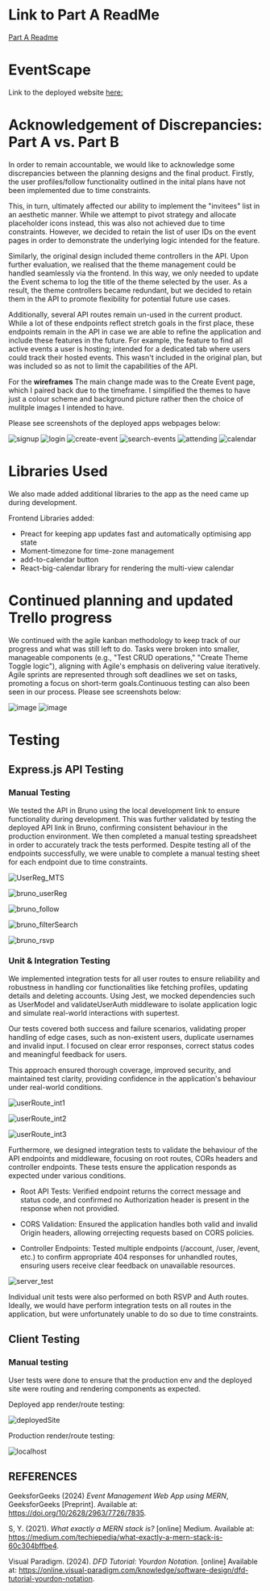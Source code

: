 # Link to Part A ReadMe 
[Part A Readme](https://github.com/hsc996/EventScape-T3A2-A/tree/main)

# EventScape

Link to the deployed website [here:](https://eventscape1.netlify.app/)

# Acknowledgement of Discrepancies: Part A vs. Part B

In order to remain accountable, we would like to acknowledge some discrepancies between the planning designs and the final product. Firstly, the user profiles/follow functionality outlined in the inital plans have not been implemented due to time constraints.

This, in turn, ultimately affected our ability to implement the "invitees" list in an aesthetic manner. While  we attempt to pivot strategy and allocate placeholder icons instead, this was also not achieved due to time constraints. However, we decided to retain the list of user IDs on the event pages in order to demonstrate the underlying logic intended for the feature.

Similarly, the original design included theme controllers in the API. Upon further evaluation, we realised that the theme management could be handled seamlessly via the frontend. In this way, we only needed to update the Event schema to log the title of the theme selected by the user. As a result, the theme controllers became redundant, but we decided to retain them in the API to promote flexibility for potential future use cases.

Additionally, several API routes remain un-used in the current product. While a lot of these endpoints reflect stretch goals in the first place, these endpoints remain in the API in case we are able to refine the application and include these features in the future. For example, the feature to find all active events a user is hosting; intended for a dedicated tab where users could track their hosted events. This wasn't included in the original plan, but was included so as not to limit the capabilities of the API.

For the **wireframes** The main change made was to the Create Event page, which I paired back due to the timeframe. I simplified the themes to have just a colour scheme and background picture rather then the choice of mulitple images I intended to have. 

Please see screenshots of the deployed apps webpages below:

![signup](src/docs/signup.png)
![login](src/docs/login.png)
![create-event](/src/docs/create-event.png)
![search-events](src/docs/search-events.png)
![attending](/src/docs/attending.png)
![calendar](src/docs/calendar.png)


# Libraries Used

We also made added additional libraries to the app as the need came up during development. 

Frontend Libraries added: 
- Preact for keeping app updates fast and automatically optimising app state 
- Moment-timezone for time-zone management
- add-to-calendar button
- React-big-calendar library for rendering the multi-view calendar 


# Continued planning and updated Trello progress
We continued with the agile kanban methodology to keep track of our progress and what was still left to do. Tasks were broken into smaller, manageable components (e.g., "Test CRUD operations," "Create Theme Toggle logic"), aligning with Agile's emphasis on delivering value iteratively. Agile sprints are represented through soft deadlines we set on tasks, promoting a focus on short-term goals.Continuous testing can also been seen in our process. 
Please see screenshots below:

![image](https://github.com/user-attachments/assets/e8189706-806f-45e9-af9d-fd5acd054bf4)
![image](https://github.com/user-attachments/assets/1f0b6ba0-e33d-4930-b72a-ae5074a895a4)

# Testing

## Express.js API Testing

### Manual Testing

We tested the API in Bruno using the local development link to ensure functionality during development. This was further validated by testing the deployed API link in Bruno, confirming consistent behaviour in the production environment. We then completed a manual testing spreadsheet in order to accurately track the tests performed. Despite testing all of the endpoints successfully, we were unable to complete a manual testing sheet for each endpoint due to time constraints.

![UserReg_MTS](/src/docs/UserReg_Testing.png)

![bruno_userReg](/src/docs/bruno_registration.png)

![bruno_follow](/src/docs/bruno_followuser.png)

![bruno_filterSearch](/src/docs/bruno_filtersearch.png)

![bruno_rsvp](/src/docs/bruno_rsvp.png)


### Unit & Integration Testing

We implemented integration tests for all user routes to ensure reliability and robustness in handling cor functionalities like fetching profiles, updating details and deleting accounts. Using Jest, we mocked dependencies such as UserModel and validateUserAuth middleware to isolate application logic and simulate real-world interactions with supertest.

Our tests covered both success and failure scenarios, validating proper handling of edge cases, such as non-existent users, duplicate usernames and invalid input. I focused on clear error responses, correct status codes and meaningful feedback for users.

This approach ensured thorough coverage, improved security, and maintained test clarity, providing confidence in the application's behaviour under real-world conditions.

![userRoute_int1](/src/docs/userRoutes_get.png)

![userRoute_int2](/src/docs/userRoutes_patch.png)

![userRoute_int3](/src/docs/userRoute_del.png)

Furthermore, we designed integration tests to validate the behaviour of the API endpoints and middleware, focusing on root routes, CORs headers and controller endpoints. These tests ensure the application responds as expected under various conditions.

   * Root API Tests: Verified endpoint returns the correct message and status code, and confirmed no Authorization header is present in the response when not providied.

   * CORS Validation: Ensured the application handles both valid and invalid Origin headers, allowing orrejecting requests based on CORS policies.

   * Controller Endpoints: Tested multiple endpoints (/account, /user, /event, etc.) to confirm appropriate 404 responses for unhandled routes, ensuring users receive clear feedback on unavailable resources.

![server_test](/src/docs/server_test.png)


Individual unit tests were also performed on both RSVP and Auth routes. Ideally, we would have perform integration tests on all routes in the application, but were unfortunately unable to do so due to time constraints.

## Client Testing

### Manual testing

User tests were done to ensure that the production env and the deployed site were routing and rendering components as expected. 

Deployed app render/route testing: 

![deployedSite](/src/docs/deployed.png)

Production render/route testing:

![localhost](/src/docs/production.png)



## REFERENCES

GeeksforGeeks (2024) _Event Management Web App using MERN_, GeeksforGeeks [Preprint]. Available at: https://doi.org/10/2628/2963/7726/7835.

S, Y. (2021). _What exactly a MERN stack is?_ [online] Medium. Available at: https://medium.com/techiepedia/what-exactly-a-mern-stack-is-60c304bffbe4.

Visual Paradigm. (2024). _DFD Tutorial: Yourdon Notation._ [online] Available at: https://online.visual-paradigm.com/knowledge/software-design/dfd-tutorial-yourdon-notation.


